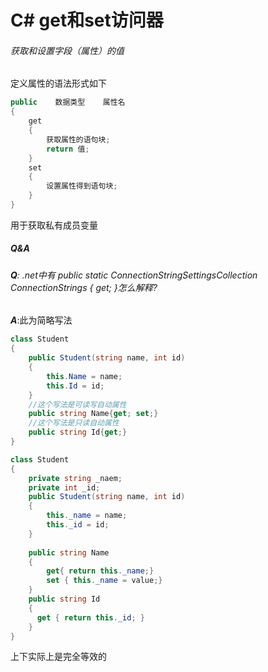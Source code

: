 # C# get和set访问器

###### 																															获取和设置字段（属性）的值

定义属性的语法形式如下

```c#
public    数据类型    属性名
{
    get
    {
        获取属性的语句块;
        return 值;
    }
    set
    {
        设置属性得到语句块;
    }
}
```

用于获取私有成员变量

##### Q&A

###### ***Q***: .net中有 public static ConnectionStringSettingsCollection ConnectionStrings { get; }怎么解释?  

***A***:此为简略写法

```c#
class Student
{
    public Student(string name, int id)
    {
        this.Name = name;
        this.Id = id;
    }
    //这个写法是可读写自动属性
    public string Name{get; set;}
    //这个写法是只读自动属性
    public string Id{get;}
}
```

```c#
class Student
{
    private string _naem;
    private int _id;
    public Student(string name, int id)
    {
        this._name = name;
        this._id = id;
    }
    
    public string Name 
    {
        get{ return this._name;} 
        set { this._name = value;}
    }
    public string Id
    {
      get { return this._id; }
    }
}
```

上下实际上是完全等效的